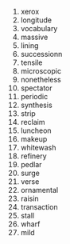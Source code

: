 1. xerox
2. longitude
3. vocabulary
4. massive
5. lining
6. successionn
7. tensile
8. microscopic
9. nonetheless
10. spectator
11. periodic
12. synthesis
13. strip
14. reclaim
15. luncheon
16. makeup
17. whitewash
18. refinery
19. pedlar
20. surge
21. verse
22. ornamental
23. raisin
24. transaction
25. stall
26. wharf
27. mild

